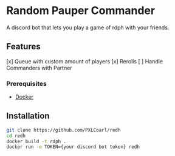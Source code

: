 # Random Pauper Commander

A discord bot that lets you play a game of rdph with your friends.

## Features

[x] Queue with custom amount of players
[x] Rerolls
[ ] Handle Commanders with Partner

### Prerequisites

- [Docker](https://www.docker.com/)

## Installation

```bash
git clone https://github.com/PXLCoarl/redh
cd redh
docker build -t rdph .
docker run -e TOKEN={your discord bot token} redh
